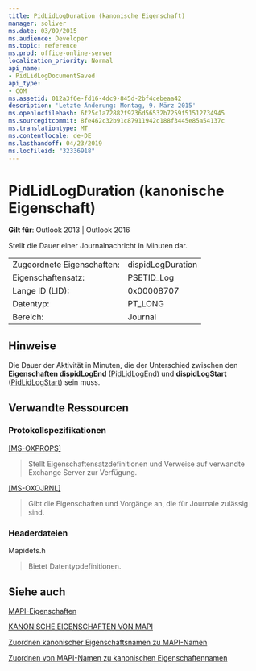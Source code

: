 ```yaml
---
title: PidLidLogDuration (kanonische Eigenschaft)
manager: soliver
ms.date: 03/09/2015
ms.audience: Developer
ms.topic: reference
ms.prod: office-online-server
localization_priority: Normal
api_name:
- PidLidLogDocumentSaved
api_type:
- COM
ms.assetid: 012a3f6e-fd16-4dc9-845d-2bf4cebeaa42
description: 'Letzte Änderung: Montag, 9. März 2015'
ms.openlocfilehash: 6f25c1a72882f9236d56532b7259f51512734945
ms.sourcegitcommit: 8fe462c32b91c87911942c188f3445e85a54137c
ms.translationtype: MT
ms.contentlocale: de-DE
ms.lasthandoff: 04/23/2019
ms.locfileid: "32336918"
---
```

# <a name="pidlidlogduration-canonical-property"></a>PidLidLogDuration (kanonische Eigenschaft)

  
  
**Gilt für**: Outlook 2013 | Outlook 2016 
  
Stellt die Dauer einer Journalnachricht in Minuten dar.
  
|||
|:-----|:-----|
|Zugeordnete Eigenschaften:  <br/> |dispidLogDuration  <br/> |
|Eigenschaftensatz:  <br/> |PSETID_Log  <br/> |
|Lange ID (LID):  <br/> |0x00008707  <br/> |
|Datentyp:  <br/> |PT_LONG  <br/> |
|Bereich:  <br/> |Journal  <br/> |
   
## <a name="remarks"></a>Hinweise

Die Dauer der Aktivität in Minuten, die der Unterschied zwischen den **Eigenschaften dispidLogEnd** ([PidLidLogEnd](pidlidlogend-canonical-property.md)) und **dispidLogStart** ([PidLidLogStart](pidlidlogstart-canonical-property.md)) sein muss.
  
## <a name="related-resources"></a>Verwandte Ressourcen

### <a name="protocol-specifications"></a>Protokollspezifikationen

[[MS-OXPROPS]](https://msdn.microsoft.com/library/f6ab1613-aefe-447d-a49c-18217230b148%28Office.15%29.aspx)
  
> Stellt Eigenschaftensatzdefinitionen und Verweise auf verwandte Exchange Server zur Verfügung.
    
[[MS-OXOJRNL]](https://msdn.microsoft.com/library/2aa04fd2-0f36-4ce4-9178-c0fc70aa8d43%28Office.15%29.aspx)
  
> Gibt die Eigenschaften und Vorgänge an, die für Journale zulässig sind.
    
### <a name="header-files"></a>Headerdateien

Mapidefs.h
  
> Bietet Datentypdefinitionen.
    
## <a name="see-also"></a>Siehe auch



[MAPI-Eigenschaften](mapi-properties.md)
  
[KANONISCHE EIGENSCHAFTEN VON MAPI](mapi-canonical-properties.md)
  
[Zuordnen kanonischer Eigenschaftsnamen zu MAPI-Namen](mapping-canonical-property-names-to-mapi-names.md)
  
[Zuordnen von MAPI-Namen zu kanonischen Eigenschaftennamen](mapping-mapi-names-to-canonical-property-names.md)

